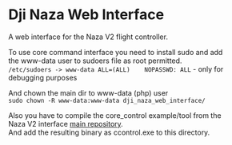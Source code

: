 # Dji Naza Web Interface
A web interface for the Naza V2 flight controller. <br>

To use core command interface you need to install sudo and add <br>
the www-data user to sudoers file as root permitted. <br>
`/etc/sudoers -> www-data ALL=(ALL)    NOPASSWD: ALL` - only for debugging purposes <br>

And chown the main dir to www-data (php) user <br>
`sudo chown -R www-data:www-data dji_naza_web_interface/` <br>

Also you have to compile the core_control example/tool from the <br>
Naza V2 interface [main repository](https://github.com/MrGrimod/dji_naza_interface_c-). <br>
And add the resulting binary as ccontrol.exe to this directory.
